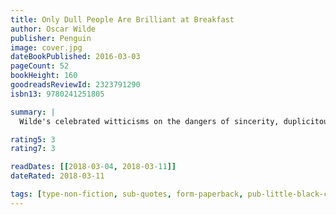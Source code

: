 ```yaml
---
title: Only Dull People Are Brilliant at Breakfast
author: Oscar Wilde
publisher: Penguin
image: cover.jpg
dateBookPublished: 2016-03-03
pageCount: 52
bookHeight: 160
goodreadsReviewId: 2323791290
isbn13: 9780241251805

summary: |
  Wilde's celebrated witticisms on the dangers of sincerity, duplicitous biographers, the stupidity of the English - and his own genius.

rating5: 3
rating7: 3

readDates: [[2018-03-04, 2018-03-11]]
dateRated: 2018-03-11

tags: [type-non-fiction, sub-quotes, form-paperback, pub-little-black-classics]
---
```

